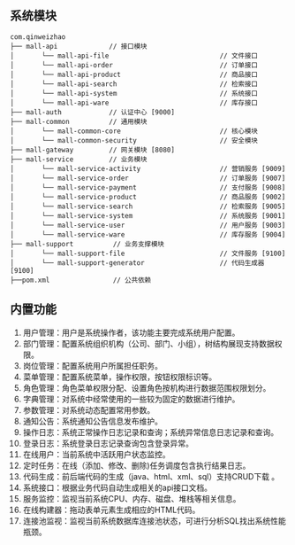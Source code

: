 ## 系统模块

~~~
com.qinweizhao    
├── mall-api             // 接口模块
│       └── mall-api-file                            // 文件接口 
│       └── mall-api-order                           // 订单接口 
│       └── mall-api-product                         // 商品接口 
│       └── mall-api-search                          // 检索接口 
│       └── mall-api-system                          // 系统接口 
│       └── mall-api-ware                            // 库存接口 
├── mall-auth            // 认证中心 [9000]
├── mall-common          // 通用模块
│       └── mall-common-core                         // 核心模块
│       └── mall-common-security                     // 安全模块
├── mall-gateway         // 网关模块 [8080]
├── mall-service         // 业务模块
│       └── mall-service-activity                    // 营销服务 [9009]
│       └── mall-service-order                       // 订单服务 [9007]
│       └── mall-service-payment                     // 支付服务 [9008]
│       └── mall-service-product                     // 商品服务 [9002]
│       └── mall-service-search                      // 检索服务 [9005]
│       └── mall-service-system                      // 系统服务 [9001]
│       └── mall-service-user                        // 用户服务 [9003]
│       └── mall-service-ware                        // 库存服务 [9004]
├── mall-support          // 业务支撑模块
│       └── mall-support-file                        // 文件服务 [9100]
│       └── mall-support-generator                   // 代码生成器 [9100]
├──pom.xml                // 公共依赖
~~~

## 内置功能

1. 用户管理：用户是系统操作者，该功能主要完成系统用户配置。
2. 部门管理：配置系统组织机构（公司、部门、小组），树结构展现支持数据权限。
3. 岗位管理：配置系统用户所属担任职务。
4. 菜单管理：配置系统菜单，操作权限，按钮权限标识等。
5. 角色管理：角色菜单权限分配、设置角色按机构进行数据范围权限划分。
6. 字典管理：对系统中经常使用的一些较为固定的数据进行维护。
7. 参数管理：对系统动态配置常用参数。
8. 通知公告：系统通知公告信息发布维护。
9. 操作日志：系统正常操作日志记录和查询；系统异常信息日志记录和查询。
10. 登录日志：系统登录日志记录查询包含登录异常。
11. 在线用户：当前系统中活跃用户状态监控。
12. 定时任务：在线（添加、修改、删除)任务调度包含执行结果日志。
13. 代码生成：前后端代码的生成（java、html、xml、sql）支持CRUD下载 。
14. 系统接口：根据业务代码自动生成相关的api接口文档。
15. 服务监控：监视当前系统CPU、内存、磁盘、堆栈等相关信息。
16. 在线构建器：拖动表单元素生成相应的HTML代码。
17. 连接池监视：监视当前系统数据库连接池状态，可进行分析SQL找出系统性能瓶颈。
